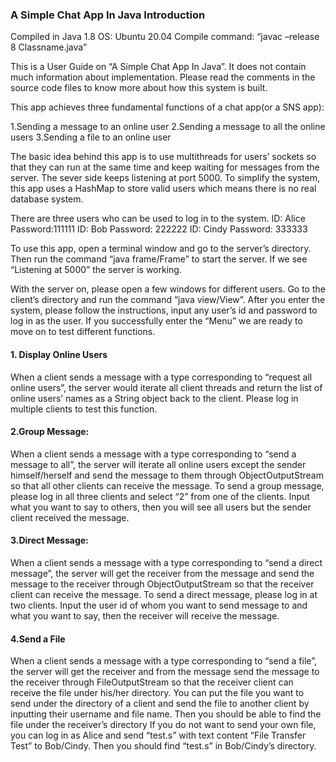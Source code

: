 ### A Simple Chat App In Java Introduction
Compiled in Java 1.8
OS: Ubuntu 20.04
Compile command: “javac –release 8 Classname.java”

This is a User Guide on “A Simple Chat App In Java”. It does not contain much information about implementation. Please read the comments in the source code files to know more about how this system is built.

This app achieves three fundamental functions of a chat app(or a SNS app):

1.Sending a message to an online user
2.Sending a message to all the online users
3.Sending a file to an online user

The basic idea behind this app is to use multithreads for users’ sockets so that they can run at the same time and keep waiting for messages from the server. The sever side keeps listening at port 5000. To simplify the system, this app uses a HashMap to store valid users which means there is no real database system.

There are three users who can be used to log in to the system.
ID: Alice Password:111111
ID: Bob Password: 222222
ID: Cindy Password: 333333

To use this app, open a terminal window and go to the server’s directory. Then run the command “java frame/Frame” to start the server. If we see “Listening at 5000” the server is working.

With the server on, please open a few windows for different users. Go to the client’s directory and run the command “java view/View”. After you enter the system, please follow the instructions, input any user’s id and password to log in as the user. If you successfully enter the “Menu” we are ready to move on to test different functions.

#### 1. Display Online Users
  When a client sends a message with a type corresponding to “request all online users”, the server would iterate all client threads and return the list of online users’ names as a String object back to the client. Please log in multiple clients to test this function.

#### 2.Group Message:
  When a client sends a message with a type corresponding to “send a message to all”, the server will iterate all online users except the sender himself/herself and send the message to them through ObjectOutputStream so that all other clients can receive the message.
  To send a group message, please log in all three clients and select “2” from one of the clients. Input what you want to say to others, then you will see all users but the sender client received the message.

#### 3.Direct Message:
  When a client sends a message with a type corresponding to “send a direct message”, the server will get the receiver from the message and send the message to the receiver through ObjectOutputStream so that the receiver client can receive the message.
To send a direct message, please log in at two clients. Input the user id of whom you want to send message to and what you want to say, then the receiver will receive the message.

#### 4.Send a File
When a client sends a message with a type corresponding to “send a file”, the server will get the receiver and from the message send the message to the receiver through FileOutputStream so that the receiver client can receive the file under his/her directory.
You can put the file you want to send under the directory of a client and send the file to another client by inputting their username and file name. Then you should be able to find the file under the receiver’s directory
If you do not want to send your own file, you can log in as Alice and send “test.s” with text content “File Transfer Test” to Bob/Cindy. Then you should find “test.s” in Bob/Cindy’s directory.






